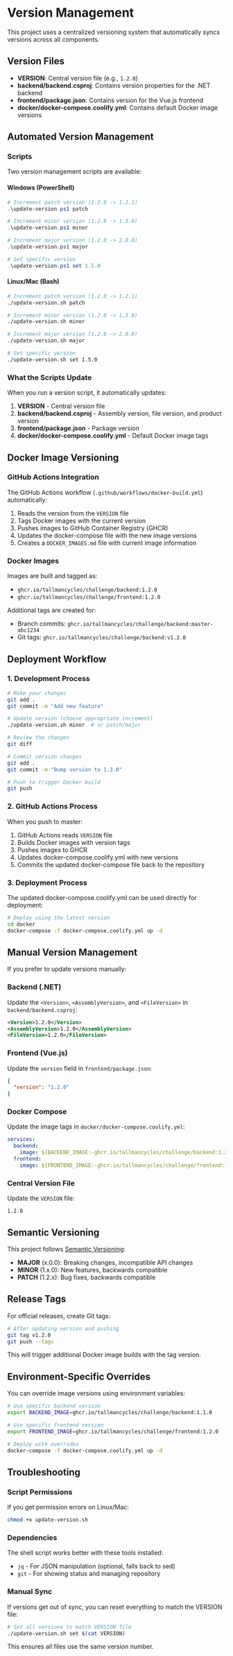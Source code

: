 # Version Management

This project uses a centralized versioning system that automatically syncs versions across all components.

## Version Files

- **VERSION**: Central version file (e.g., `1.2.0`)
- **backend/backend.csproj**: Contains version properties for the .NET backend
- **frontend/package.json**: Contains version for the Vue.js frontend
- **docker/docker-compose.coolify.yml**: Contains default Docker image versions

## Automated Version Management

### Scripts

Two version management scripts are available:

#### Windows (PowerShell)
```powershell
# Increment patch version (1.2.0 -> 1.2.1)
.\update-version.ps1 patch

# Increment minor version (1.2.0 -> 1.3.0) 
.\update-version.ps1 minor

# Increment major version (1.2.0 -> 2.0.0)
.\update-version.ps1 major

# Set specific version
.\update-version.ps1 set 1.5.0
```

#### Linux/Mac (Bash)
```bash
# Increment patch version (1.2.0 -> 1.2.1)
./update-version.sh patch

# Increment minor version (1.2.0 -> 1.3.0) 
./update-version.sh minor

# Increment major version (1.2.0 -> 2.0.0)
./update-version.sh major

# Set specific version
./update-version.sh set 1.5.0
```

### What the Scripts Update

When you run a version script, it automatically updates:

1. **VERSION** - Central version file
2. **backend/backend.csproj** - Assembly version, file version, and product version
3. **frontend/package.json** - Package version
4. **docker/docker-compose.coolify.yml** - Default Docker image tags

## Docker Image Versioning

### GitHub Actions Integration

The GitHub Actions workflow (`.github/workflows/docker-build.yml`) automatically:

1. Reads the version from the `VERSION` file
2. Tags Docker images with the current version
3. Pushes images to GitHub Container Registry (GHCR)
4. Updates the docker-compose file with the new image versions
5. Creates a `DOCKER_IMAGES.md` file with current image information

### Docker Images

Images are built and tagged as:
- `ghcr.io/tallmancycles/challenge/backend:1.2.0`
- `ghcr.io/tallmancycles/challenge/frontend:1.2.0`

Additional tags are created for:
- Branch commits: `ghcr.io/tallmancycles/challenge/backend:master-abc1234`
- Git tags: `ghcr.io/tallmancycles/challenge/backend:v1.2.0`

## Deployment Workflow

### 1. Development Process
```bash
# Make your changes
git add .
git commit -m "Add new feature"

# Update version (choose appropriate increment)
./update-version.sh minor  # or patch/major

# Review the changes
git diff

# Commit version changes
git add .
git commit -m "Bump version to 1.3.0"

# Push to trigger Docker build
git push
```

### 2. GitHub Actions Process
When you push to master:
1. GitHub Actions reads `VERSION` file
2. Builds Docker images with version tags
3. Pushes images to GHCR
4. Updates docker-compose.coolify.yml with new versions
5. Commits the updated docker-compose file back to the repository

### 3. Deployment Process
The updated docker-compose.coolify.yml can be used directly for deployment:

```bash
# Deploy using the latest version
cd docker
docker-compose -f docker-compose.coolify.yml up -d
```

## Manual Version Management

If you prefer to update versions manually:

### Backend (.NET)
Update the `<Version>`, `<AssemblyVersion>`, and `<FileVersion>` in `backend/backend.csproj`:
```xml
<Version>1.2.0</Version>
<AssemblyVersion>1.2.0</AssemblyVersion>
<FileVersion>1.2.0</FileVersion>
```

### Frontend (Vue.js)
Update the `version` field in `frontend/package.json`:
```json
{
  "version": "1.2.0"
}
```

### Docker Compose
Update the image tags in `docker/docker-compose.coolify.yml`:
```yaml
services:
  backend:
    image: ${BACKEND_IMAGE:-ghcr.io/tallmancycles/challenge/backend:1.2.0}
  frontend:
    image: ${FRONTEND_IMAGE:-ghcr.io/tallmancycles/challenge/frontend:1.2.0}
```

### Central Version File
Update the `VERSION` file:
```
1.2.0
```

## Semantic Versioning

This project follows [Semantic Versioning](https://semver.org/):

- **MAJOR** (x.0.0): Breaking changes, incompatible API changes
- **MINOR** (1.x.0): New features, backwards compatible
- **PATCH** (1.2.x): Bug fixes, backwards compatible

## Release Tags

For official releases, create Git tags:

```bash
# After updating version and pushing
git tag v1.2.0
git push --tags
```

This will trigger additional Docker image builds with the tag version.

## Environment-Specific Overrides

You can override image versions using environment variables:

```bash
# Use specific backend version
export BACKEND_IMAGE=ghcr.io/tallmancycles/challenge/backend:1.1.0

# Use specific frontend version  
export FRONTEND_IMAGE=ghcr.io/tallmancycles/challenge/frontend:1.2.0

# Deploy with overrides
docker-compose -f docker-compose.coolify.yml up -d
```

## Troubleshooting

### Script Permissions
If you get permission errors on Linux/Mac:
```bash
chmod +x update-version.sh
```

### Dependencies
The shell script works better with these tools installed:
- `jq` - For JSON manipulation (optional, falls back to sed)
- `git` - For showing status and managing repository

### Manual Sync
If versions get out of sync, you can reset everything to match the VERSION file:
```bash
# Set all versions to match VERSION file
./update-version.sh set $(cat VERSION)
```

This ensures all files use the same version number.